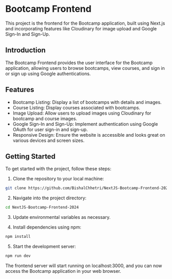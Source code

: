 # Bootcamp Frontend

This project is the frontend for the Bootcamp application, built using Next.js and incorporating features like Cloudinary for image upload and Google Sign-In and Sign-Up.

## Introduction

The Bootcamp Frontend provides the user interface for the Bootcamp application, allowing users to browse bootcamps, view courses, and sign in or sign up using Google authentications.

## Features

- Bootcamp Listing: Display a list of bootcamps with details and images.
- Course Listing: Display courses associated with bootcamps.
- Image Upload: Allow users to upload images using Cloudinary for bootcamp and course images.
- Google Sign-In and Sign-Up: Implement authentication using Google OAuth for user sign-in and sign-up.
- Responsive Design: Ensure the website is accessible and looks great on various devices and screen sizes.


## Getting Started

To get started with the project, follow these steps:

1. Clone the repository to your local machine:
```bash
git clone https://github.com/BishalChhetri/NextJS-Bootcamp-Frontend-2024.git
```
2. Navigate into the project directory:
```bash
cd NextJS-Bootcamp-Frontend-2024
```
3. Update environmental variables as necessary.
   
5. Install dependencies using npm:
```bash
npm install
```
5. Start the development server:
```bash
npm run dev
```
The frontend server will start running on localhost:3000, and you can now access the Bootcamp application in your web browser.
